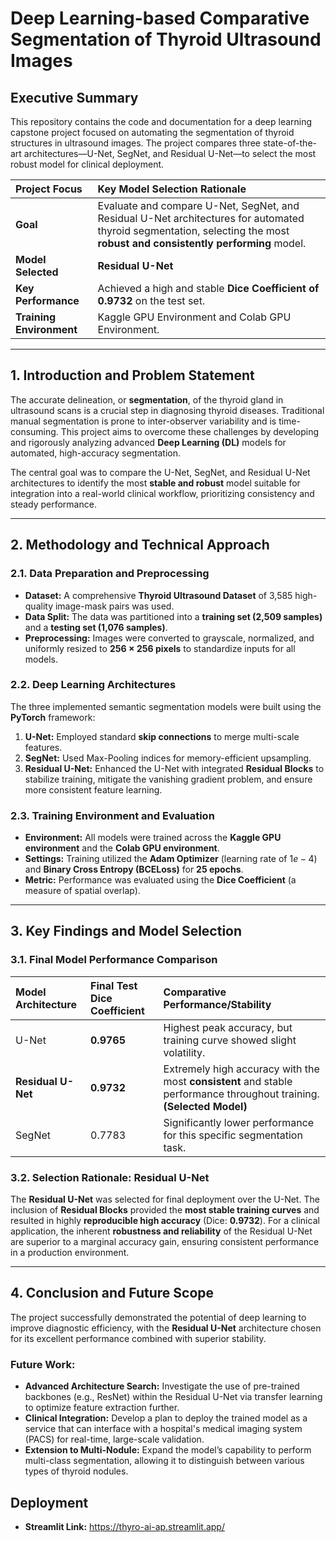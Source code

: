 # Deep Learning-based Comparative Segmentation of Thyroid Ultrasound Images

## Executive Summary

This repository contains the code and documentation for a deep learning capstone project focused on automating the segmentation of thyroid structures in ultrasound images. The project compares three state-of-the-art architectures—U-Net, SegNet, and Residual U-Net—to select the most robust model for clinical deployment.

| **Project Focus** | **Key Model Selection Rationale** |
| :--- | :--- |
| **Goal** | Evaluate and compare U-Net, SegNet, and Residual U-Net architectures for automated thyroid segmentation, selecting the most **robust and consistently performing** model. |
| **Model Selected** | **Residual U-Net** |
| **Key Performance** | Achieved a high and stable **Dice Coefficient of 0.9732** on the test set. |
| **Training Environment** | Kaggle GPU Environment and Colab GPU Environment. |

***

## 1. Introduction and Problem Statement

The accurate delineation, or **segmentation**, of the thyroid gland in ultrasound scans is a crucial step in diagnosing thyroid diseases. Traditional manual segmentation is prone to inter-observer variability and is time-consuming. This project aims to overcome these challenges by developing and rigorously analyzing advanced **Deep Learning (DL)** models for automated, high-accuracy segmentation.

The central goal was to compare the U-Net, SegNet, and Residual U-Net architectures to identify the most **stable and robust** model suitable for integration into a real-world clinical workflow, prioritizing consistency and steady performance.

***

## 2. Methodology and Technical Approach

### 2.1. Data Preparation and Preprocessing

* **Dataset:** A comprehensive **Thyroid Ultrasound Dataset** of 3,585 high-quality image-mask pairs was used.
* **Data Split:** The data was partitioned into a **training set (2,509 samples)** and a **testing set (1,076 samples)**.
* **Preprocessing:** Images were converted to grayscale, normalized, and uniformly resized to **$256 \times 256$ pixels** to standardize inputs for all models.

### 2.2. Deep Learning Architectures

The three implemented semantic segmentation models were built using the **PyTorch** framework:
1.  **U-Net:** Employed standard **skip connections** to merge multi-scale features.
2.  **SegNet:** Used Max-Pooling indices for memory-efficient upsampling.
3.  **Residual U-Net:** Enhanced the U-Net with integrated **Residual Blocks** to stabilize training, mitigate the vanishing gradient problem, and ensure more consistent feature learning.

### 2.3. Training Environment and Evaluation

* **Environment:** All models were trained across the **Kaggle GPU environment** and the **Colab GPU environment**.
* **Settings:** Training utilized the **Adam Optimizer** (learning rate of $1e-4$) and **Binary Cross Entropy (BCELoss)** for **25 epochs**.
* **Metric:** Performance was evaluated using the **Dice Coefficient** (a measure of spatial overlap).

***

## 3. Key Findings and Model Selection

### 3.1. Final Model Performance Comparison

| Model Architecture | Final Test Dice Coefficient | Comparative Performance/Stability |
| :--- | :--- | :--- |
| U-Net | **0.9765** | Highest peak accuracy, but training curve showed slight volatility. |
| **Residual U-Net** | **0.9732** | Extremely high accuracy with the most **consistent** and stable performance throughout training. **(Selected Model)** |
| SegNet | 0.7783 | Significantly lower performance for this specific segmentation task. |

### 3.2. Selection Rationale: Residual U-Net

The **Residual U-Net** was selected for final deployment over the U-Net. The inclusion of **Residual Blocks** provided the **most stable training curves** and resulted in highly **reproducible high accuracy** (Dice: **0.9732**). For a clinical application, the inherent **robustness and reliability** of the Residual U-Net are superior to a marginal accuracy gain, ensuring consistent performance in a production environment.

***

## 4. Conclusion and Future Scope

The project successfully demonstrated the potential of deep learning to improve diagnostic efficiency, with the **Residual U-Net** architecture chosen for its excellent performance combined with superior stability.

### Future Work:
* **Advanced Architecture Search:** Investigate the use of pre-trained backbones (e.g., ResNet) within the Residual U-Net via transfer learning to optimize feature extraction further.
* **Clinical Integration:** Develop a plan to deploy the trained model as a service that can interface with a hospital's medical imaging system (PACS) for real-time, large-scale validation.
* **Extension to Multi-Nodule:** Expand the model’s capability to perform multi-class segmentation, allowing it to distinguish between various types of thyroid nodules.

## Deployment
* **Streamlit Link:** https://thyro-ai-ap.streamlit.app/
